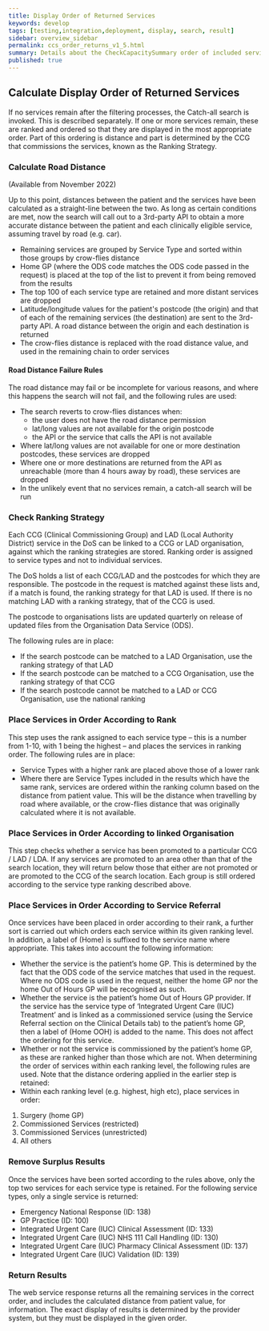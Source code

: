 ```yaml
---
title: Display Order of Returned Services
keywords: develop
tags: [testing,integration,deployment, display, search, result]
sidebar: overview_sidebar
permalink: ccs_order_returns_v1_5.html
summary: Details about the CheckCapacitySummary order of included services
published: true
---
```



## Calculate Display Order of Returned Services

If no services remain after the filtering processes, the Catch-all search is invoked. This is described separately.
If one or more services remain, these are ranked and ordered so that they are displayed in the most appropriate order. Part of this ordering is distance and part is determined by the CCG that commissions the services, known as the Ranking Strategy.

### Calculate Road Distance
(Available from November 2022)

Up to this point, distances between the patient and the services have been calculated as a straight-line between the two. As long as certain conditions are met, now the search will call out to a 3rd-party API to obtain a more accurate distance between the patient and each clinically eligible service, assuming travel by road (e.g. car).

* Remaining services are grouped by Service Type and sorted within those groups by crow-flies distance
* Home GP (where the ODS code matches the ODS code passed in the request) is placed at the top of the list to prevent it from being removed from the results 
* The top 100 of each service type are retained and more distant services are dropped
* Latitude/longitude values for the patient's postcode (the origin) and that of each of the remaining services (the destination) are sent to the 3rd-party API. A road distance between the origin and each destination is returned
* The crow-flies distance is replaced with the road distance value, and used in the remaining chain to order services

#### Road Distance Failure Rules
The road distance may fail or be incomplete for various reasons, and where this happens the search will not fail, and the following rules are used:

* The search reverts to crow-flies distances when:
  * the user does not have the road distance permission
  * lat/long values are not available for the origin postcode
  * the API or the service that calls the API is not available
* Where lat/long values are not available for one or more destination postcodes, these services are dropped
* Where one or more destinations are returned from the API as unreachable (more than 4 hours away by road), these services are dropped
* In the unlikely event that no services remain, a catch-all search will be run

### Check Ranking Strategy
Each CCG (Clinical Commissioning Group) and LAD (Local Authority District) service in the DoS can be linked to a CCG or LAD organisation, against which the ranking strategies are stored. Ranking order is assigned to service types and not to individual services.

The DoS holds a list of each CCG/LAD and the postcodes for which they are responsible. The postcode in the request is matched against these lists and, if a match is found, the ranking strategy for that LAD is used. If there is no matching LAD with a ranking strategy, that of the CCG is used.

The postcode to organisations lists are updated quarterly on release of updated files from the Organisation Data Service (ODS).

The following rules are in place:
*	If the search postcode can be matched to a LAD Organisation, use the ranking strategy of that LAD
*	If the search postcode can be matched to a CCG Organisation, use the ranking strategy of that CCG
*	If the search postcode cannot be matched to a LAD or CCG Organisation, use the national ranking

### Place Services in Order According to Rank
This step uses the rank assigned to each service type – this is a number from 1-10, with 1 being the highest – and places the services in ranking order.
The following rules are in place:
*	Service Types with a higher rank are placed above those of a lower rank
*	Where there are Service Types included in the results which have the same rank, services are ordered within the ranking column based on the distance from patient value. This will be the distance when travelling by road where available, or the crow-flies distance that was originally calculated where it is not available.

### Place Services in Order According to linked Organisation
This step checks whether a service has been promoted to a particular CCG / LAD / LDA. If any services are promoted to an area other than that of the search location, they will return below those that either are not promoted or are promoted to the CCG of the search location. Each group is still ordered according to the service type ranking described above.

### Place Services in Order According to Service Referral
Once services have been placed in order according to their rank, a further sort is carried out which orders each service within its given ranking level. In addition, a label of (Home) is suffixed to the service name where appropriate. This takes into account the following information:
*	Whether the service is the patient’s home GP. This is determined by the fact that the ODS code of the service matches that used in the request. Where no ODS code is used in the request, neither the home GP nor the home Out of Hours GP will be recognised as such. 
*	Whether the service is the patient’s home Out of Hours GP provider. If the service has the service type of ‘Integrated Urgent Care (IUC) Treatment’ and is linked as a commissioned service (using the Service Referral section on the Clinical Details tab) to the patient’s home GP, then a label of (Home OOH) is added to the name. This does not affect the ordering for this service.
*	Whether or not the service is commissioned by the patient’s home GP, as these are ranked higher than those which are not.
When determining the order of services within each ranking level, the following rules are used. Note that the distance ordering applied in the earlier step is retained:
*	Within each ranking level (e.g. highest, high etc), place services in order: 
1.	Surgery (home GP)
2.	Commissioned Services (restricted)
3.	Commissioned Services (unrestricted)
4.	All others

### Remove Surplus Results
Once the services have been sorted according to the rules above, only the top two services for each service type is retained. For the following service types, only a single service is returned:
* Emergency National Response (ID: 138)
* GP Practice (ID: 100)
* Integrated Urgent Care (IUC) Clinical Assessment (ID: 133)
* Integrated Urgent Care (IUC) NHS 111 Call Handling (ID: 130)
* Integrated Urgent Care (IUC) Pharmacy Clinical Assessment (ID: 137)
* Integrated Urgent Care (IUC) Validation (ID: 139)

### Return Results
The web service response returns all the remaining services in the correct order, and includes the calculated distance from patient value, for information. The exact display of results is determined by the provider system, but they must be displayed in the given order.
